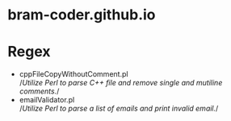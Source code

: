 # bram-coder.github.io







# Regex
- cppFileCopyWithoutComment.pl   
    /*Utilize Perl to parse C++ file and remove single and mutiline comments.*/
- emailValidator.pl             
    /*Utilize Perl to parse a list of emails and print invalid email.*/
